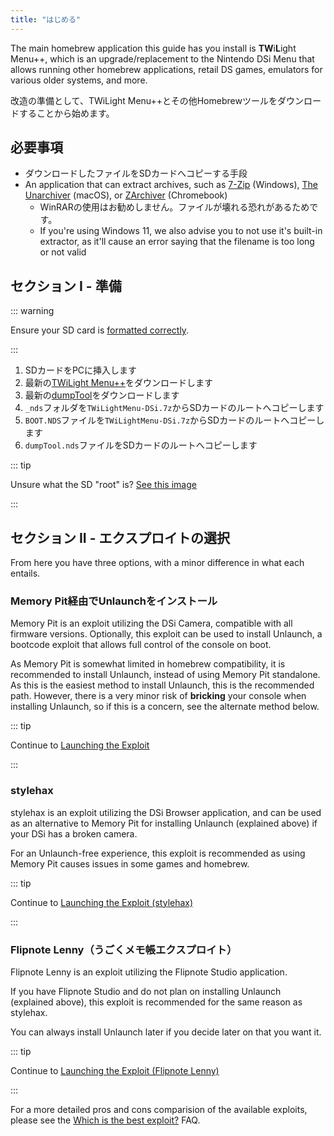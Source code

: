```yaml
---
title: "はじめる"
---
```


The main homebrew application this guide has you install is **TW**i**L**ight Menu++, which is an upgrade/replacement to the Nintendo DSi Menu that allows running other homebrew applications, retail DS games, emulators for various older systems, and more.

改造の準備として、TWiLight Menu++とその他Homebrewツールをダウンロードすることから始めます。

## 必要事項

- ダウンロードしたファイルをSDカードへコピーする手段
- An application that can extract archives, such as [7-Zip](https://www.7-zip.org/) (Windows), [The Unarchiver](https://apps.apple.com/us/app/the-unarchiver/id425424353) (macOS), or [ZArchiver](https://play.google.com/store/apps/details?id=ru.zdevs.zarchiver) (Chromebook)
    - WinRARの使用はお勧めしません。ファイルが壊れる恐れがあるためです。
    - If you're using Windows 11, we also advise you to not use it's built-in extractor, as it'll cause an error saying that the filename is too long or not valid

## セクション I - 準備

::: warning

Ensure your SD card is [formatted correctly](sd-card-setup.html).

:::

1. SDカードをPCに挿入します
1. 最新の[TWiLight Menu++](https://github.com/DS-Homebrew/TWiLightMenu/releases/latest/download/TWiLightMenu-DSi.7z)をダウンロードします
1. 最新の[dumpTool](https://github.com/zoogie/dumpTool/releases/latest/download/dumpTool.nds)をダウンロードします
1. `_nds`フォルダを`TWiLightMenu-DSi.7z`からSDカードのルートへコピーします
1. `BOOT.NDS`ファイルを`TWiLightMenu-DSi.7z`からSDカードのルートへコピーします
1. `dumpTool.nds`ファイルをSDカードのルートへコピーします

::: tip

Unsure what the SD "root" is? [See this image](https://media.discordapp.net/attachments/489307733074640926/756947922804932739/wherestheroot.png)

:::


## セクション II - エクスプロイトの選択

From here you have three options, with a minor difference in what each entails.


### Memory Pit経由でUnlaunchをインストール

Memory Pit is an exploit utilizing the DSi Camera, compatible with all firmware versions. Optionally, this exploit can be used to install Unlaunch, a bootcode exploit that allows full control of the console on boot.

As Memory Pit is somewhat limited in homebrew compatibility, it is recommended to install Unlaunch, instead of using Memory Pit standalone. As this is the easiest method to install Unlaunch, this is the recommended path. However, there is a very minor risk of **bricking** your console when installing Unlaunch, so if this is a concern, see the alternate method below.

::: tip

Continue to [Launching the Exploit](launching-the-exploit.html)

:::


### stylehax

stylehax is an exploit utilizing the DSi Browser application, and can be used as an alternative to Memory Pit for installing Unlaunch (explained above) if your DSi has a broken camera.

For an Unlaunch-free experience, this exploit is recommended as using Memory Pit causes issues in some games and homebrew.

::: tip

Continue to [Launching the Exploit (stylehax)](launching-the-browser-exploit.html)

:::


### Flipnote Lenny（うごくメモ帳エクスプロイト）

Flipnote Lenny is an exploit utilizing the Flipnote Studio application.

If you have Flipnote Studio and do not plan on installing Unlaunch (explained above), this exploit is recommended for the same reason as stylehax.

You can always install Unlaunch later if you decide later on that you want it.

::: tip

Continue to [Launching the Exploit (Flipnote Lenny)](launching-the-flipnote-exploit.html)

:::

For a more detailed pros and cons comparision of the available exploits, please see the [Which is the best exploit?](faq.html#which-is-the-best-exploit) FAQ.
